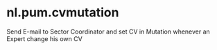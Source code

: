 # nl.pum.cvmutation
Send E-mail to Sector Coordinator and set CV in Mutation whenever an Expert change his own CV
